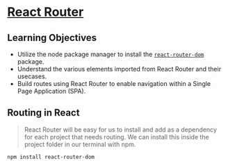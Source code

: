 # [React Router](https://login.codingdojo.com/m/754/16733/124666)

## Learning Objectives

- Utilize the node package manager to install the [`react-router-dom`] package.
- Understand the various elements imported from React Router and their usecases.
- Build routes using React Router to enable navigation within a Single Page Application (SPA).
    
## Routing in React

>React Router will be easy for us to install and add as a dependency for each project that needs routing. We can install this inside the project folder in our terminal with npm.

```bash
npm install react-router-dom
```

[`react-router-dom`]: https://reactrouter.com/en/main